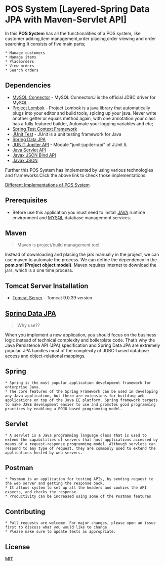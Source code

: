 # POS System [Layered-Spring Data JPA with Maven-Servlet API]

In this **POS System** has all the functionalities of a POS system, like customer adding,item management,order placing,order viewing and order searching.It consists of five main parts;

    * Manage customers
    * Manage items
    * Placeorders
    * View orders
    * Search orders

## Dependencies

* [MySQL Connector](https://mvnrepository.com/artifact/mysql/mysql-connector-java/8.0.21) - MySQL Connector/J is the official JDBC driver for MySQL.
* [Project Lombok](https://mvnrepository.com/artifact/org.projectlombok/lombok/1.18.12) - Project Lombok is a java library that automatically plugs into your editor and build tools, spicing up your java.
                                                                                          Never write another getter or equals method again, with one annotation your class has a fully featured builder, Automate your logging variables and etc;
* [Spring Test Context Framework](https://mvnrepository.com/artifact/org.springframework/spring-test/5.2.8.RELEASE)                                                                                          
* [JUnit Test](https://mvnrepository.com/artifact/junit/junit/4.13) - JUnit is a unit testing framework for Java
* [Spring Data JPA](https://mvnrepository.com/artifact/org.springframework.data/spring-data-jpa/2.3.3.RELEASE)  
* [JUNIT Jupiter API](https://mvnrepository.com/artifact/org.junit.jupiter/junit-jupiter-api/5.7.0) - Module "junit-jupiter-api" of JUnit 5.
* [Java Servlet API](https://mvnrepository.com/artifact/javax.servlet/javax.servlet-api/4.0.1)
* [Javax JSON Bind API](https://mvnrepository.com/artifact/javax.json.bind/javax.json.bind-api/1.0)
* [Javax JSON](https://mvnrepository.com/artifact/online-repo.2.5.org.glassfish/javax.json/1.0.4)

Further this POS System has implemented by using various technologies and frameworks.Click the above link to check those implementations.

[Different Implementations of POS System](https://github.com/poornimavithanage/PointOfSalesSystem-Layered-Architecture/blob/master/README.md)    

## Prerequisites

* Before use this application you must need to install [JAVA](https://www.oracle.com/java/technologies/javase/javase-jdk8-downloads.html) runtime environment and [MYSQL](https://www.mysql.com/) database management services.

## Maven

> Maven is project/build management tool.
  
  Instead of downloading and placing the jars manually in the project, we can use maven to automate the process. We can define the dependency in the **pom.xml (Project object model)**. Maven requires internet to download the jars, which is a one time process.

## Tomcat Server Installation
 * [Tomcat Server](http://tomcat.apache.org/) - Tomcat 9.0.39 version
 
## [Spring Data JPA](https://spring.io/projects/spring-data-jpa)

> Why use??

 When you implement a new application, you should focus on the business logic instead of technical complexity and boilerplate code. That’s why the Java Persistence API (JPA) specification and Spring Data JPA are extremely popular. JPA handles most of the complexity of JDBC-based database access and object-relational mappings.

## Spring

    * Spring is the most popular application development framework for enterprise Java.
    * The core features of the Spring Framework can be used in developing any Java application, but there are extensions for building web applications on top of the Java EE platform. Spring framework targets to make J2EE development easier to use and promotes good programming practices by enabling a POJO-based programming model.

## Servlet

    * A servlet is a Java programming language class that is used to extend the capabilities of servers that host applications accessed by means of a request-response programming model. Although servlets can respond to any type of request, they are commonly used to extend the applications hosted by web servers.

## Postman

    * Postman is an application for testing APIs, by sending request to the web server and getting the response back. 
    * It allows system to set up all the headers and cookies the API expects, and checks the response. 
    * Productivity can be increased using some of the Postman features
## Contributing

    * Pull requests are welcome. For major changes, please open an issue first to discuss what you would like to change.
    * Please make sure to update tests as appropriate.

## License

[MIT](https://choosealicense.com/licenses/mit/)













